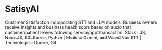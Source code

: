 # SatisyAI
Customer Satisfaction incorporating STT and LLM models. Business owners receive insights and business health score based on audio that customer/patient leaves following service/appt/transaction. Stack : JS, Node.JS, SQLServer, Python | Models: Gemini, and Wave2Vec STT   | Technologies: Docker, Git 
